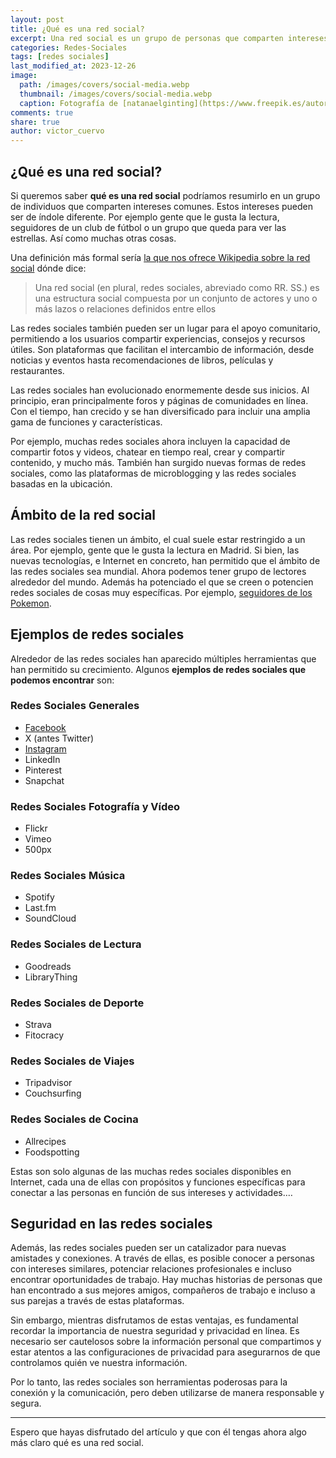 ```yaml
---
layout: post
title: ¿Qué es una red social?
excerpt: Una red social es un grupo de personas que comparten intereses comunes, permitiendo la comunicación y el apoyo comunitario en diversas plataformas.
categories: Redes-Sociales
tags: [redes sociales]
last_modified_at: 2023-12-26
image:
  path: /images/covers/social-media.webp
  thumbnail: /images/covers/social-media.webp
  caption: Fotografía de [natanaelginting](https://www.freepik.es/autor/natanaelginting)
comments: true
share: true
author: victor_cuervo
---
```


## ¿Qué es una red social?


Si queremos saber **qué es una red social** podríamos resumirlo en un grupo de individuos que comparten intereses comunes. Estos intereses pueden ser de índole diferente. Por ejemplo gente que le gusta la lectura, seguidores de un club de fútbol o un grupo que queda para ver las estrellas. Así como muchas otras cosas.


Una definición más formal sería [la que nos ofrece  Wikipedia sobre la red social](http://es.wikipedia.org/wiki/Red_social) dónde dice:


> Una red social (en plural, redes sociales, abreviado como RR. SS.) es una estructura social compuesta por un conjunto de actores y uno o más lazos o relaciones definidos entre ellos


Las redes sociales también pueden ser un lugar para el apoyo comunitario, permitiendo a los usuarios compartir experiencias, consejos y recursos útiles. Son plataformas que facilitan el intercambio de información, desde noticias y eventos hasta recomendaciones de libros, películas y restaurantes.


Las redes sociales han evolucionado enormemente desde sus inicios. Al principio, eran principalmente foros y páginas de comunidades en línea. Con el tiempo, han crecido y se han diversificado para incluir una amplia gama de funciones y características.


Por ejemplo, muchas redes sociales ahora incluyen la capacidad de compartir fotos y videos, chatear en tiempo real, crear y compartir contenido, y mucho más. También han surgido nuevas formas de redes sociales, como las plataformas de microblogging y las redes sociales basadas en la ubicación.


## Ámbito de la red social


Las redes sociales tienen un ámbito, el cual suele estar restringido a un área. Por ejemplo, gente que le gusta la lectura en Madrid. Si bien, las nuevas tecnologías, e Internet en concreto, han permitido que el ámbito de las redes sociales sea mundial. Ahora podemos tener grupo de lectores alrededor del mundo. Además ha potenciado el que se creen o potencien redes sociales de cosas muy específicas. Por ejemplo, [seguidores de los Pokemon](http://pokemon.wikia.com/wiki/Pok%C3%A9mon_Wikihttp://pokemon.wikia.com/wiki/Pok%C3%A9mon_Wiki).


## Ejemplos de redes sociales


Alrededor de las redes sociales han aparecido múltiples herramientas que han permitido su crecimiento. Algunos **ejemplos de redes sociales que podemos encontrar** son: 


### Redes Sociales Generales

- [Facebook](https://www.ayudaenlaweb.com/redes-sociales/que-es-facebook/)
- X (antes Twitter)
- [Instagram](https://www.ayudaenlaweb.com/redes-sociales/que-es-instagram/)
- LinkedIn
- Pinterest
- Snapchat

### Redes Sociales Fotografía y Vídeo

- Flickr
- Vimeo
- 500px

### Redes Sociales Música

- Spotify
- Last.fm
- SoundCloud

### Redes Sociales de Lectura

- Goodreads
- LibraryThing

### Redes Sociales de Deporte

- Strava
- Fitocracy

### Redes Sociales de Viajes

- Tripadvisor
- Couchsurfing

### Redes Sociales de Cocina

- Allrecipes
- Foodspotting

Estas son solo algunas de las muchas redes sociales disponibles en Internet, cada una de ellas con propósitos y funciones específicas para conectar a las personas en función de sus intereses y actividades.…


## Seguridad en las redes sociales


Además, las redes sociales pueden ser un catalizador para nuevas amistades y conexiones. A través de ellas, es posible conocer a personas con intereses similares, potenciar relaciones profesionales e incluso encontrar oportunidades de trabajo. Hay muchas historias de personas que han encontrado a sus mejores amigos, compañeros de trabajo e incluso a sus parejas a través de estas plataformas.


Sin embargo, mientras disfrutamos de estas ventajas, es fundamental recordar la importancia de nuestra seguridad y privacidad en línea. Es necesario ser cautelosos sobre la información personal que compartimos y estar atentos a las configuraciones de privacidad para asegurarnos de que controlamos quién ve nuestra información.


Por lo tanto, las redes sociales son herramientas poderosas para la conexión y la comunicación, pero deben utilizarse de manera responsable y segura.


---


Espero que hayas disfrutado del artículo y que con él tengas ahora algo más claro qué es una red social.

